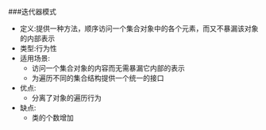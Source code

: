 ###迭代器模式
- 定义:提供一种方法，顺序访问一个集合对象中的各个元素，而又不暴漏该对象的内部表示
- 类型:行为性
- 适用场景:
    + 访问一个集合对象的内容而无需暴漏它内部的表示
    + 为遍历不同的集合结构提供一个统一的接口
- 优点:
    + 分离了对象的遍历行为
- 缺点:
    + 类的个数增加     